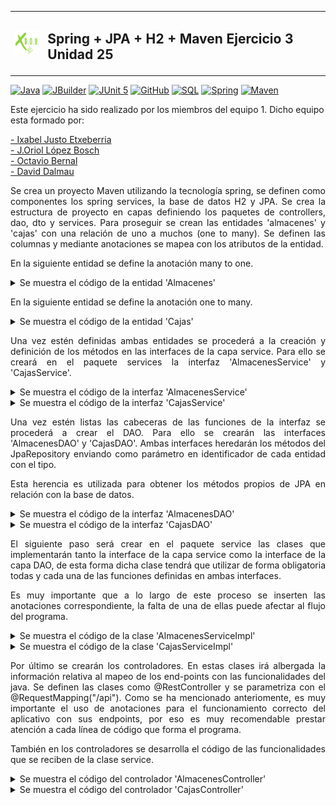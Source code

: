 <table>
 <tr>
    <td width="100px"><img src="https://github.com/OctavioBernalGH/BTC_Reus2022_UD16/blob/main/dou_logo.png" alt="Team DOU"/></td>
  <td width="1000px"> <h2> Spring + JPA + H2 + Maven Ejercicio 3 Unidad 25 </h2> </td>
  
 </tr>
</table>

[![Java](https://img.shields.io/badge/Java-FrontEnd-informational)]()
[![JBuilder](https://img.shields.io/badge/JBuilder-View-critical)]()
[![JUnit 5](https://img.shields.io/badge/JUnit%205-Testing-success)]()
[![GitHub](https://img.shields.io/badge/GitHub-Repository-lightgrey)]()
[![SQL](https://img.shields.io/badge/SQL-DataBase-yellowgreen)]()
[![Spring](https://img.shields.io/badge/Spring-infrastructure-brightgreen)]()
[![Maven](https://img.shields.io/badge/Maven-ProjectStructure-blueviolet)]()

Este ejercicio ha sido realizado por los miembros del equipo 1. Dicho equipo esta formado por:

  [- Ixabel Justo Etxeberria](https://github.com/Kay-Nicte)<br>
  [- J.Oriol López Bosch](https://github.com/mednologic)<br>
  [- Octavio Bernal](https://github.com/OctavioBernalGH)<br>
  [- David Dalmau](https://github.com/DavidDalmauDieguez)

<p align="justify">Se crea un proyecto Maven utilizando la tecnología spring, se definen como componentes los spring services, la base de datos H2 y JPA. Se crea la estructura de proyecto en capas definiendo los paquetes de controllers, dao, dto y services. Para proseguir se crean las entidades 'almacenes' y 'cajas' con una relación de uno a muchos (one to many). Se definen las columnas y mediante anotaciones se mapea con los atributos de la entidad.</p>

En la siguiente entidad se define la anotación many to one.

<details>
 
 <summary> Se muestra el código de la entidad 'Almacenes' </summary>
 
 <br>
 
```java
 package com.crud.springmaven.DTO;

import java.util.List;

import javax.persistence.Column;
import javax.persistence.Entity;
import javax.persistence.FetchType;
import javax.persistence.Id;
import javax.persistence.JoinColumn;
import javax.persistence.OneToMany;
import javax.persistence.Table;

import com.fasterxml.jackson.annotation.JsonIgnore;

@Entity
@Table(name = "Almacenes")

public class Almacenes {

	@Id
	@Column(name = "codigo")
	private Long codigo;

	@Column(name = "lugar")
	private String lugar;

	@Column(name = "capacidad")
	private int capacidad;

	@OneToMany
	@JoinColumn(name = "codigo")

	private List<Cajas> cajas;

	public Almacenes() {
	}

	public Almacenes(Long codigo, String lugar, int capacidad) {
		this.codigo = codigo;
		this.lugar = lugar;
		this.capacidad = capacidad;
	}

	public Long getCodigo() {
		return codigo;
	}

	public void setCodigo(Long codigo) {
		this.codigo = codigo;
	}

	public String getLugar() {
		return lugar;
	}

	public void setLugar(String lugar) {
		this.lugar = lugar;
	}

	public int getCapacidad() {
		return capacidad;
	}

	public void setCapacidad(int capacidad) {
		this.capacidad = capacidad;
	}

	public void setCajas(List<Cajas> cajas) {
		this.cajas = cajas;
	}

	@JsonIgnore
	@OneToMany(fetch = FetchType.LAZY, mappedBy = "Cajas")
	public List<Cajas> getCaja() {
		return cajas;
	}

}
```
 
</details>

En la siguiente entidad se define la anotación one to many.
 
<details>
 
 <summary> Se muestra el código de la entidad 'Cajas' </summary>
 
 <br>
 
 ```java
package com.crud.springmaven.DTO;

import javax.persistence.Column;
import javax.persistence.Entity;
import javax.persistence.Id;
import javax.persistence.JoinColumn;
import javax.persistence.ManyToOne;
import javax.persistence.OneToMany;
import javax.persistence.Table;

@Entity
@Table(name = "cajas")

public class Cajas {

	@Id
	@Column(name = "num_referencia")
	private String num_referencia;

	@Column(name = "contenido")
	private String contenido;
	@Column(name = "valor")
	private int valor;

	@ManyToOne
	@JoinColumn(name = "id_almacen")

	private Almacenes almacenes;

	public Cajas() {
	}

	public Cajas(String num_referencia, String contenido, int valor, Almacenes almacenes) {
		super();
		this.num_referencia = num_referencia;
		this.contenido = contenido;
		this.valor = valor;
		this.almacenes = almacenes;
	}

	public String getNumReferencia() {
		return num_referencia;
	}

	public void setNumReferencia(String num_referencia) {
		this.num_referencia = num_referencia;
	}

	public String getContenido() {
		return contenido;
	}

	public void setContenido(String contenido) {
		this.contenido = contenido;
	}

	public int getValor() {
		return valor;
	}

	public void setValor(int valor) {
		this.valor = valor;
	}

	public Almacenes getAlmacenes() {
		return almacenes;
	}

	public void setAlmacenes(Almacenes almacenes) {
		this.almacenes = almacenes;
	}

}
 ```
 
</details>
 
 
<p align="justify"> Una vez estén definidas ambas entidades se procederá a la creación y definición de los métodos en las interfaces de la capa service. Para ello se creará en el paquete services la interfaz 'AlmacenesService' y 'CajasService'.</p>
 
  
<details>
 
  <summary> Se muestra el código de la interfaz 'AlmacenesService' </summary>
 
 <br>
 
 ```java
 package com.crud.springmaven.Services;

import java.util.List;

import com.crud.springmaven.DTO.Almacenes;

public interface AlmacenesService {

	public List<Almacenes> listarAlmacenes();

	public Almacenes crearAlmacen(Almacenes almacen);

	public Almacenes buscarAlmacenCodigo(Long codigo);

	public void eliminarAlmacen(Long codigo);

	public Almacenes modificarAlmacen(Almacenes almacen);

}
 ```
 
</details>
 
 
 <details>
 
  <summary> Se muestra el código de la interfaz 'CajasService' </summary>
 
 <br>
 
 ```java
 package com.crud.springmaven.Services;

import java.util.List;

import com.crud.springmaven.DTO.Cajas;

public interface CajasService {

	public List<Cajas> listarCajas();

	public Cajas crearCajas(Cajas cajas);

	public Cajas buscarCajasCodigo(String NumReferencia);

	public void eliminarCajas(String NumReferencia);

	public Cajas modificarCajas(Cajas cajas);

}
 ```
 
</details>
 
<p align="justify">Una vez estén listas las cabeceras de las funciones de la interfaz se procederá a crear el DAO. Para ello se crearán las interfaces 'AlmacenesDAO' y 'CajasDAO'. Ambas interfaces heredarán los métodos del JpaRepository enviando como parámetro en identificador de cada entidad con el tipo. </p>
  
<p align="justify">Esta herencia es utilizada para obtener los métodos propios de JPA en relación con la base de datos.</p>
  
  <details>
 
  <summary> Se muestra el código de la interfaz 'AlmacenesDAO' </summary>
 
 <br>
 
 ```java
package com.crud.springmaven.DAO;

import org.springframework.data.jpa.repository.JpaRepository;
import org.springframework.stereotype.Repository;

import com.crud.springmaven.DTO.Almacenes;

@Repository
public interface AlmacenesDAO extends JpaRepository<Almacenes, Long> {

} 
 ```
 
</details>
  
  
   <details>
 
  <summary> Se muestra el código de la interfaz 'CajasDAO' </summary>
 
 <br>
 
 ```java
 package com.crud.springmaven.DAO;

import org.springframework.data.jpa.repository.JpaRepository;
import org.springframework.stereotype.Repository;

import com.crud.springmaven.DTO.Cajas;

@Repository
public interface CajasDAO extends JpaRepository<Cajas, String> {

}
 ```
 
</details>
 
<p align="justify">El siguiente paso será crear en el paquete service las clases que implementarán tanto la interface de la capa service como la interface de la capa DAO, de esta forma dicha clase tendrá que utilizar de forma obligatoria todas y cada una de las funciones definidas en ambas interfaces.</p>

<p align="justify">Es muy importante que a lo largo de este proceso se inserten las anotaciones correspondiente, la falta de una de ellas puede afectar al flujo del programa.</p>
    
<details>

 <summary> Se muestra el código de la clase 'AlmacenesServiceImpl' </summary>
 
 <br>
 
 ```java
package com.crud.springmaven.Services;

import java.util.List;

import org.springframework.beans.factory.annotation.Autowired;
import org.springframework.stereotype.Service;

import com.crud.springmaven.DAO.AlmacenesDAO;
import com.crud.springmaven.DTO.Almacenes;

@Service
public class AlmacenesServiceImpl implements AlmacenesService {

//Es para decirle a Spring que aplique la autoinyección de dependencias (para traer los métodos del DAO)

	@Autowired
	AlmacenesDAO almacenesDAO;

	@Override
	public List<Almacenes> listarAlmacenes() {
		return almacenesDAO.findAll();
	}

	@Override
	public Almacenes crearAlmacen(Almacenes almacen) {
		return almacenesDAO.save(almacen);
	}

	@Override
	public Almacenes buscarAlmacenCodigo(Long codigo) {
		return almacenesDAO.findById(codigo).get();
	}

	@Override
	public void eliminarAlmacen(Long codigo) {
		almacenesDAO.deleteById(codigo);
	}

	@Override
	public Almacenes modificarAlmacen(Almacenes almacen) {
		return almacenesDAO.save(almacen);
	}

}
 
 ```
 
</details>
    
 <details>
 
  <summary> Se muestra el código de la clase 'CajasServiceImpl' </summary>
 
 <br>
 
 ```java
 package com.crud.springmaven.Services;

import java.util.List;

import org.springframework.beans.factory.annotation.Autowired;
import org.springframework.stereotype.Service;

import com.crud.springmaven.DAO.CajasDAO;
import com.crud.springmaven.DTO.Cajas;

@Service
public class CajasServiceImpl implements CajasService {

	@Autowired
	CajasDAO cajasDAO;

	@Override
	public List<Cajas> listarCajas() {
		return cajasDAO.findAll();
	}

	@Override
	public Cajas crearCajas(Cajas cajas) {
		return cajasDAO.save(cajas);
	}

	@Override
	public Cajas buscarCajasCodigo(String NumReferencia) {
		return cajasDAO.findById(NumReferencia).get();
	}

	@Override
	public void eliminarCajas(String NumReferencia) {
		cajasDAO.deleteById(NumReferencia);
	}

	@Override
	public Cajas modificarCajas(Cajas cajas) {
		return cajasDAO.save(cajas);
	}

}
 ```
 
</details>
    
<p align="justify">Por último se crearán los controladores. En estas clases irá albergada la información relativa al mapeo de los end-points con las funcionalidades del java. Se definen las clases como @RestController y se parametriza con el @RequestMapping("/api"). Como se ha mencionado anteriomente, es muy importante el uso de anotaciones para el funcionamiento correcto del aplicativo con sus endpoints, por eso es muy recomendable prestar atención a cada línea de código que forma el programa.</p>
  
<p align="justify">También en los controladores se desarrolla el código de las funcionalidades que se reciben de la clase service.</p>
  
<details>
 
  <summary> Se muestra el código del controlador 'AlmacenesController' </summary>
 
 <br>
 
 ```java
package com.crud.springmaven.Controller;

import java.util.List;
import org.springframework.beans.factory.annotation.Autowired;
import org.springframework.web.bind.annotation.DeleteMapping;
import org.springframework.web.bind.annotation.GetMapping;
import org.springframework.web.bind.annotation.PathVariable;
import org.springframework.web.bind.annotation.PostMapping;
import org.springframework.web.bind.annotation.PutMapping;
import org.springframework.web.bind.annotation.RequestBody;
import org.springframework.web.bind.annotation.RequestMapping;
import org.springframework.web.bind.annotation.RestController;

import com.crud.springmaven.DTO.Almacenes;
import com.crud.springmaven.Services.AlmacenesServiceImpl;

/**
 * Clase @AlmacenesController. Mappea las funcionalidades con las rutas de la
 * api.
 * 
 * @author Octavio Bernal.
 * @author Ixabel Justo.
 * @author David Dalmau.
 * @author Josep Oriol López.
 *
 */

@RestController
@RequestMapping("/api")

public class AlmacenesController {

	/** Se crea una instancia del tipo @AlmacenesServiceImpl */
	@Autowired
	AlmacenesServiceImpl almacenesServiceImpl;

	/** Método para listar almacenes */
	@GetMapping("/almacenes")
	public List<Almacenes> listarAlmacenes() {
		return almacenesServiceImpl.listarAlmacenes();
	}

	/** Método para listar almacenes por código */
	@GetMapping("/almacenes/{codigo}")
	public Almacenes listarAlmacenCodigo(@PathVariable(name = "codigo") Long codigo) {
		return almacenesServiceImpl.buscarAlmacenCodigo(codigo);
	}

	/** Método para crear un nuevo almacén */
	@PostMapping("/almacenes")
	public Almacenes crearAlmacen(@RequestBody Almacenes almacenes) {
		return almacenesServiceImpl.crearAlmacen(almacenes);
	}

	/** Método para actualizar un almacén */
	@PutMapping("/almacenes/{codigo}")
	public Almacenes actualizarAlmacen(@PathVariable(name = "codigo") Long codigo, @RequestBody Almacenes almacenes) {
		/** Se definen instancias del tipo Almacenes */
		Almacenes almacen_a_actualizar = new Almacenes();
		Almacenes actualizado = new Almacenes();
		/** Se filtra el almacén a actualizar por código */
		almacen_a_actualizar = almacenesServiceImpl.buscarAlmacenCodigo(codigo);
		/** Se actualizan los valores */
		almacen_a_actualizar.setCodigo(almacenes.getCodigo());
		almacen_a_actualizar.setLugar(almacenes.getLugar());
		almacen_a_actualizar.setCapacidad(almacenes.getCapacidad());

		actualizado = almacenesServiceImpl.modificarAlmacen(almacen_a_actualizar);

		return actualizado;
	}

	/** Método para eliminar un almacén */
	@DeleteMapping("/almacenes/{codigo}")
	public void eliminarAlmacen(@PathVariable(name = "codigo") Long codigo) {
		almacenesServiceImpl.eliminarAlmacen(codigo);
		System.out.println("Almacén eliminado con exito.");
	}
}
 ```
 
</details>
  
  
  
<details>

<summary> Se muestra el código del controlador 'CajasController' </summary>

<br>

```java
package com.crud.springmaven.Controller;

import java.util.List;

import org.springframework.beans.factory.annotation.Autowired;
import org.springframework.web.bind.annotation.DeleteMapping;
import org.springframework.web.bind.annotation.GetMapping;
import org.springframework.web.bind.annotation.PathVariable;
import org.springframework.web.bind.annotation.PostMapping;
import org.springframework.web.bind.annotation.PutMapping;
import org.springframework.web.bind.annotation.RequestBody;
import org.springframework.web.bind.annotation.RequestMapping;
import org.springframework.web.bind.annotation.RestController;

import com.crud.springmaven.DTO.Cajas;
import com.crud.springmaven.Services.CajasServiceImpl;

/**
 * Clase @CajasController. Mappea las funcionalidades con las rutas de la api.
 * 
 * @author Octavio Bernal.
 * @author Ixabel Justo.
 * @author David Dalmau.
 * @author Josep Oriol López.
 *
 */

@RestController
@RequestMapping("/api")

public class CajasController {

	/** Se crea una instancia del tipo @CajasServiceImpl */
	@Autowired
	CajasServiceImpl cajasServiceImpl;

	/** Método para listar cajas */
	@GetMapping("/cajas")
	public List<Cajas> listarCajas() {
		return cajasServiceImpl.listarCajas();
	}

	/** Método para crear una nueva caja */
	@PostMapping("/cajas")
	public Cajas guardarCaja(@RequestBody Cajas cajas) {
		return cajasServiceImpl.crearCajas(cajas);
	}

	/** Método para buscar una caja por codigo */
	@GetMapping("/cajas/{num_referencia}")
	public Cajas buscarCajasId(@PathVariable(name = "num_referencia") String num_referencia) {
		return cajasServiceImpl.buscarCajasCodigo(num_referencia);

	}

	/** Método para eliminar una caja */
	@PutMapping("/cajas/{num_referencia}")
	public Cajas actualizarCaja(@PathVariable(name = "num_referencia") String num_referencia,
			@RequestBody Cajas cajas) {
		/** Se definen instancias del tipo Cajas */
		Cajas caja_a_actualizar = new Cajas();
		Cajas actualizado = new Cajas();
		/** Se filtra la caja a actualizar por código */
		caja_a_actualizar = cajasServiceImpl.buscarCajasCodigo(num_referencia);
		/** Se actualizan los valores */
		caja_a_actualizar.setNumReferencia(cajas.getNumReferencia());
		caja_a_actualizar.setContenido(cajas.getContenido());
		caja_a_actualizar.setValor(cajas.getValor());
		caja_a_actualizar.setAlmacenes(cajas.getAlmacenes());

		actualizado = cajasServiceImpl.modificarCajas(caja_a_actualizar);

		return actualizado;
	}

	/** Método para eliminar una caja */
	@DeleteMapping("/cajas/{num_referencia}")
	public void eliminarCaja(@PathVariable(name = "num_referencia") String num_referencia) {
		cajasServiceImpl.eliminarCajas(num_referencia);
		System.out.println("Caja eliminada con exito.");
	}
}
```

</details>
